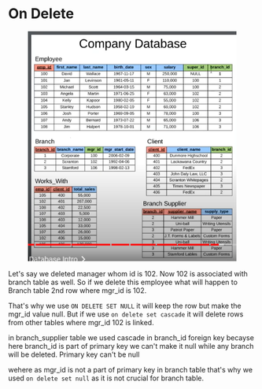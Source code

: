 # On Delete

<figure><img src="../.gitbook/assets/image (18) (1) (1).png" alt=""><figcaption></figcaption></figure>

Let's say we deleted manager whom id is 102. Now 102 is associated with branch table as well. So if we delete this employee what will happen to Branch table 2nd row where mgr\_id is 102.

That's why we use `ON DELETE SET NULL` it will keep the row but make the mgr\_id value null. But if we use `on delete set cascade` it will delete rows from other tables where mgr\_id 102 is linked.

in branch\_supplier table we used cascade in branch\_id foreign key becayse here branch\_id is part of primary key we can't make it null while any branch will be deleted. Primary key can't be null

wehere as mgr\_id is not a part of primary key in branch table that's why we used `on delete set null` as it is not crucial for branch table.
